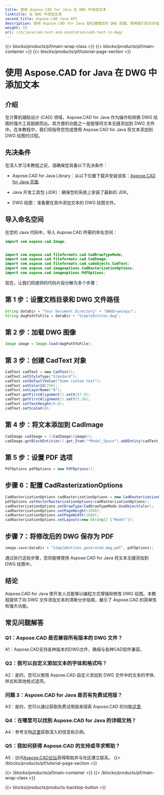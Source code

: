 ```yaml
---
title: 使用 Aspose.CAD for Java 在 DWG 中添加文本
linktitle: 在 DWG 中添加文本
second_title: Aspose.CAD Java API
description: 使用 Aspose.CAD for Java 轻松增强您的 DWG 绘图。使用我们的分步指南无缝添加文本。
weight: 10
url: /zh/java/cad-text-and-annotation/add-text-in-dwg/
---
```


{{< blocks/products/pf/main-wrap-class >}}
{{< blocks/products/pf/main-container >}}
{{< blocks/products/pf/tutorial-page-section >}}

# 使用 Aspose.CAD for Java 在 DWG 中添加文本

## 介绍

在计算机辅助设计 (CAD) 领域，Aspose.CAD for Java 作为操作和转换 DWG 绘图的强大工具脱颖而出。其方便的功能之一是能够将文本无缝添加到 DWG 文件中。在本教程中，我们将指导您完成使用 Aspose.CAD for Java 将文本添加到 DWG 绘图的过程。

## 先决条件

在深入学习本教程之前，请确保您具备以下先决条件：

-  Aspose.CAD for Java Library：从以下位置下载并安装该库：[Aspose.CAD for Java 页面](https://releases.aspose.com/cad/java/).

- Java 开发工具包 (JDK)：确保您的系统上安装了最新的 JDK。

- DWG 绘图：准备要在其中添加文本的 DWG 绘图文件。

## 导入命名空间

在您的 Java 代码中，导入 Aspose.CAD 所需的命名空间：

```java
import com.aspose.cad.Image;


import com.aspose.cad.fileformats.cad.CadDrawTypeMode;
import com.aspose.cad.fileformats.cad.CadImage;
import com.aspose.cad.fileformats.cad.cadobjects.CadText;
import com.aspose.cad.imageoptions.CadRasterizationOptions;
import com.aspose.cad.imageoptions.PdfOptions;
```

现在，让我们将提供的代码片段分解为多个步骤：

## 第 1 步：设置文档目录和 DWG 文件路径

```java
String dataDir = "Your Document Directory" + "DWGDrawings/";
String dwgPathToFile = dataDir + "SimpleEntites.dwg";
```

## 第 2 步：加载 DWG 图像

```java
Image image = Image.load(dwgPathToFile);
```

## 第 3 步：创建 CadText 对象

```java
CadText cadText = new CadText();
cadText.setStyleType("Standard");
cadText.setDefaultValue("Some custom text");
cadText.setColorId(256);
cadText.setLayerName("0");
cadText.getFirstAlignment().setX(47.9);
cadText.getFirstAlignment().setY(5.56);
cadText.setTextHeight(0.8);
cadText.setScaleX(0);
```

## 第 4 步：将文本添加到 CadImage

```java
CadImage cadImage = ((CadImage)(image));
cadImage.getBlockEntities().get_Item("*Model_Space").addEntity(cadText);
```

## 第 5 步：设置 PDF 选项

```java
PdfOptions pdfOptions = new PdfOptions();
```

## 步骤 6：配置 CadRasterizationOptions

```java
CadRasterizationOptions cadRasterizationOptions = new CadRasterizationOptions();
pdfOptions.setVectorRasterizationOptions(cadRasterizationOptions);
cadRasterizationOptions.setDrawType(CadDrawTypeMode.UseObjectColor);
cadRasterizationOptions.setPageHeight(1600);
cadRasterizationOptions.setPageWidth(1600);
cadRasterizationOptions.setLayouts(new String[] {"Model"});
```

## 步骤 7：将修改后的 DWG 保存为 PDF

```java
image.save(dataDir + "SimpleEntites_generated.dwg.pdf", pdfOptions);
```

通过执行这些步骤，您将能够使用 Aspose.CAD for Java 将文本无缝添加到 DWG 绘图中。

## 结论

Aspose.CAD for Java 使开发人员能够以编程方式增强和修改 DWG 绘图。本教程提供了向 DWG 文件添加文本的清晰分步指南，展示了 Aspose.CAD 的简单性和强大功能。

## 常见问题解答

### Q1：Aspose.CAD 是否兼容所有版本的 DWG 文件？

A1：Aspose.CAD支持各种版本的DWG文件，确保与各种CAD软件兼容。

### Q2：我可以自定义添加文本的字体和格式吗？

A2：是的，您可以使用 Aspose.CAD 自定义添加到 DWG 文件中的文本的字体、样式和其他格式选项。

### 问题 3：Aspose.CAD for Java 是否有免费试用版？

 A3：是的，您可以通过获取免费试用版来探索 Aspose.CAD 的功能[这里](https://releases.aspose.com/).

### Q4：在哪里可以找到 Aspose.CAD for Java 的详细文档？

A4：参考文档[这里](https://reference.aspose.com/cad/java/)获取深入的信息和示例。

### Q5：我如何获得 Aspose.CAD 的支持或寻求帮助？

A5：访问[Aspose.CAD论坛](https://forum.aspose.com/c/cad/19)获得帮助并与社区建立联系。
{{< /blocks/products/pf/tutorial-page-section >}}

{{< /blocks/products/pf/main-container >}}
{{< /blocks/products/pf/main-wrap-class >}}

{{< blocks/products/products-backtop-button >}}
